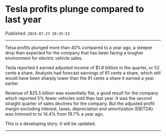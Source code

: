 # Tesla profits plunge compared to last year

Published :`2024-07-23 20:35:53`

---

Telsa profits plunged more than 40% compared to a year ago, a steeper drop than expected for the company that has been facing a tougher environment for electric vehicle sales.

Tesla reported it earned adjusted income of $1.8 billiion in the quarter, or 52 cents a share. Analysts had forecast earnings of 61 cents a share, which still would have been sharply lower than the 91 cents a share it earned a year earlier.

Revenue of $25.5 billion was essentially flat, a good result for the company which reported 5% fewer vehicles sold than last year. It was the second straight quarter of sales declines for the company. But the adjusted profit margin excluding interest, taxes, depreciation and amortization (EBITDA) was trimmed to to 14.4% from 18.7% a year ago.

This is a developing story. It will be updated.

---

